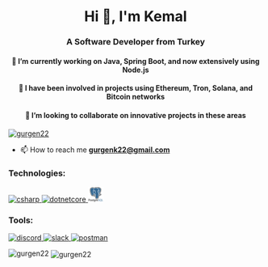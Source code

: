 
<h1 align="center">Hi 👋, I'm Kemal</h1>
<h3 align="center">A Software Developer from Turkey</h3>
<h4 align="center">🔭 I’m currently working on Java, Spring Boot, and now extensively using Node.js </h4>
<h4 align="center">🌱 I have been involved in projects using Ethereum, Tron, Solana, and Bitcoin networks </h4>
<h4 align="center">👯 I’m looking to collaborate on innovative projects in these areas </h4>

</p>
<p align="left"> <a href="https://github.com/ryo-ma/github-profile-trophy"><img src="https://github-profile-trophy.vercel.app/?username=gurgen22" alt="gurgen22" /></a> </p>

- 📫 How to reach me **gurgenk22@gmail.com**

<h3 align="left">Technologies:</h3>
<p align="left"> 
  
<a href="https://docs.microsoft.com/en-us/dotnet/csharp/" target="_blank"> <img src="https://seeklogo.com/images/C/c-sharp-c-logo-02F17714BA-seeklogo.com.png" alt="csharp" width="27" height="30"/> </a>
<a href="https://dotnet.microsoft.com/" target="_blank"> <img src="https://upload.wikimedia.org/wikipedia/commons/thumb/e/ee/.NET_Core_Logo.svg/1200px-.NET_Core_Logo.svg.png" alt="dotnetcore" width="30" height="30"/> </a>
<a href="https://www.postgresql.org" target="_blank"> <img src="https://raw.githubusercontent.com/devicons/devicon/master/icons/postgresql/postgresql-original-wordmark.svg" alt="postgresql" width="30" height="30"/> </a>

  
  <h3 align="left">Tools:</h3>
  <a href="https://discord.com/" target="_blank"> <img src="https://cdn4.iconfinder.com/data/icons/logos-and-brands/512/91_Discord_logo_logos-512.png" alt="discord" width="30" height="30"/> </a> 
<a href="https://slack.com/intl/en-tr/" target="_blank"> <img src="https://cdn.brandfolder.io/5H442O3W/as/pl546j-7le8zk-4nzzs1/Slack_Mark_Web.png" alt="slack" width="37" height="37"/> </a>
<a href="https://postman.com" target="_blank"> <img src="https://www.vectorlogo.zone/logos/getpostman/getpostman-icon.svg" alt="postman" width="30" height="30"/> </a>

</p>
<p><img align="left" src="https://github-readme-stats.vercel.app/api/top-langs?username=gurgen22&show_icons=true&theme=radical&locale=en&layout=compact" alt="gurgen22" /></p>
<p>&nbsp;<img align="center" src="https://github-readme-stats.vercel.app/api?username=gurgen22&show_icons=true&theme=dark&locale=en" alt="gurgen22" width="50%" /></p>
